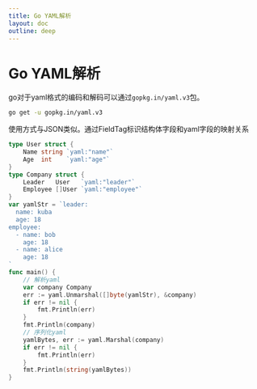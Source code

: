 ```yaml
---
title: Go YAML解析
layout: doc
outline: deep
---
```


# Go YAML解析

go对于yaml格式的编码和解码可以通过`gopkg.in/yaml.v3`包。

```sh
go get -u gopkg.in/yaml.v3
```

使用方式与JSON类似。通过FieldTag标识结构体字段和yaml字段的映射关系

```go
type User struct {
    Name string `yaml:"name"`
    Age  int    `yaml:"age"`
}
type Company struct {
    Leader   User   `yaml:"leader"`
    Employee []User `yaml:"employee"`
}
var yamlStr = `leader:
  name: kuba
  age: 18
employee:
  - name: bob
    age: 18
  - name: alice
    age: 18
`
func main() {
    // 解析yaml
    var company Company
    err := yaml.Unmarshal([]byte(yamlStr), &company)
    if err != nil {
        fmt.Println(err)
    }
    fmt.Println(company)
    // 序列化yaml
    yamlBytes, err := yaml.Marshal(company)
    if err != nil {
        fmt.Println(err)
    }
    fmt.Println(string(yamlBytes))
}
```
